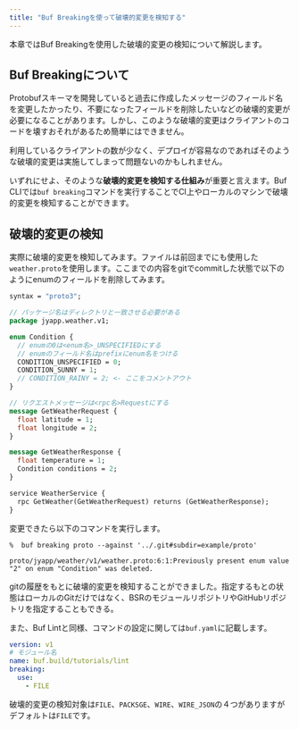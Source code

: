 ```yaml
---
title: "Buf Breakingを使って破壊的変更を検知する"
---
```


本章ではBuf Breakingを使用した破壊的変更の検知について解説します。

## Buf Breakingについて

Protobufスキーマを開発していると過去に作成したメッセージのフィールド名を変更したかったり、不要になったフィールドを削除したいなどの破壊的変更が必要になることがあります。しかし、このような破壊的変更はクライアントのコードを壊すおそれがあるため簡単にはできません。

利用しているクライアントの数が少なく、デプロイが容易なのであればそのような破壊的変更は実施してしまって問題ないのかもしれません。

いずれにせよ、そのような**破壊的変更を検知する仕組み**が重要と言えます。Buf CLIでは```buf breaking```コマンドを実行することでCI上やローカルのマシンで破壊的変更を検知することができます。

## 破壊的変更の検知

実際に破壊的変更を検知してみます。ファイルは前回までにも使用した```weather.proto```を使用します。ここまでの内容をgitでcommitした状態で以下のようにenumのフィールドを削除してみます。

```protobuf
syntax = "proto3";

// パッケージ名はディレクトリと一致させる必要がある
package jyapp.weather.v1;

enum Condition {
  // enumの0は<enum名>_UNSPECIFIEDにする
  // enumのフィールド名はprefixにenum名をつける
  CONDITION_UNSPECIFIED = 0;
  CONDITION_SUNNY = 1;
  // CONDITION_RAINY = 2; <- ここをコメントアウト
}

// リクエストメッセージは<rpc名>Requestにする
message GetWeatherRequest {
  float latitude = 1;
  float longitude = 2;
}

message GetWeatherResponse {
  float temperature = 1;
  Condition conditions = 2;
}

service WeatherService {
  rpc GetWeather(GetWeatherRequest) returns (GetWeatherResponse);
}
```

変更できたら以下のコマンドを実行します。

```
%  buf breaking proto --against '../.git#subdir=example/proto'

proto/jyapp/weather/v1/weather.proto:6:1:Previously present enum value "2" on enum "Condition" was deleted.
```

gitの履歴をもとに破壊的変更を検知することができました。指定するもとの状態はローカルのGitだけではなく、BSRのモジュールリポジトリやGitHubリポジトリを指定することもできる。

また、Buf Lintと同様、コマンドの設定に関しては```buf.yaml```に記載します。

```yaml:buf.yaml
version: v1
# モジュール名
name: buf.build/tutorials/lint
breaking:
  use:
    - FILE
```

破壊的変更の検知対象は```FILE```、```PACKSGE```、```WIRE```、```WIRE_JSON```の４つがありますがデフォルトは```FILE```です。
